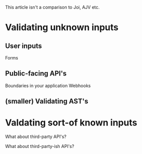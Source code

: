 This article isn't a comparison to Joi, AJV etc.

# Validating unknown inputs

## User inputs

Forms

## Public-facing API's

Boundaries in your application
Webhooks

## (smaller) Validating AST's

# Valdating sort-of known inputs

What about third-party API's?

What about third-party-ish API's?
